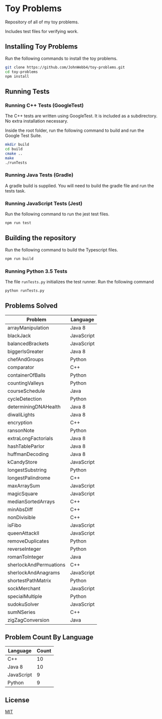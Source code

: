 # Toy Problems

Repository of all of my toy problems.

Includes test files for verifying work.

## Installing Toy Problems

Run the following commands to install the toy problems.

```sh
git clone https://github.com/JohnWebb4/toy-problems.git
cd toy-problems
npm install
```

## Running Tests

### Running C++ Tests (GoogleTest)

The C++ tests are written using GoogleTest. It is included as a subdirectory. No extra installation necessary.

Inside the root folder, run the following command to build and run the Google Test Suite.

```sh
mkdir build
cd build
cmake ..
make
./runTests
```

### Running Java Tests (Gradle)

A gradle build is supplied. You will need to build the gradle file and run the tests task.

### Running JavaScript Tests (Jest)

Run the following command to run the jest test files.

```sh
npm run test
```

## Building the repository

Run the following command to build the Typescript files.

```sh
npm run build
```

### Running Python 3.5 Tests

The file `runTests.py` initializes the test runner. Run the following command

```sh
python runTests.py
```

## Problems Solved

| Problem                | Language   |
| ---------------------- | ---------- |
| arrayManipulation      | Java 8     |
| blackJack              | JavaScript |
| balancedBrackets       | JavaScript |
| biggerIsGreater        | Java 8     |
| chefAndGroups          | Python     |
| comparator             | C++        |
| containerOfBalls       | Python     |
| countingValleys        | Python     |
| courseSchedule         | Java       |
| cycleDetection         | Python     |
| determiningDNAHealth   | Java 8     |
| diwaliLights           | Java 8     |
| encryption             | C++        |
| ransonNote             | Python     |
| extraLongFactorials    | Java 8     |
| hashTableParlor        | Java 8     |
| huffmanDecoding        | Java 8     |
| kCandyStore            | JavaScript |
| longestSubstring       | Python     |
| longestPalindrome      | C++        |
| maxArraySum            | JavaScript |
| magicSquare            | JavaScript |
| medianSortedArrays     | C++        |
| minAbsDiff             | C++        |
| nonDivisible           | C++        |
| isFibo                 | JavaScript |
| queenAttackII          | JavaScript |
| removeDuplicates       | Python     |
| reverseInteger         | Python     |
| romanToInteger         | Java       |
| sherlockAndPermuations | C++        |
| sherlockAndAnagrams    | JavaScript |
| shortestPathMatrix     | Python     |
| sockMerchant           | JavaScript |
| specialMultiple        | Python     |
| sudokuSolver           | JavaScript |
| sumNSeries             | C++        |
| zigZagConversion       | Java       |

## Problem Count By Language

| Language   | Count |
| ---------- | ----- |
| C++        | 10    |
| Java 8     | 10    |
| JavaScript | 9     |
| Python     | 9     |

## License

[MIT](/LICENSE)
